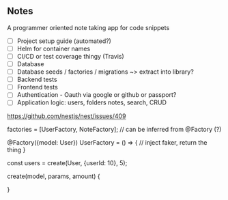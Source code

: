## Notes

A programmer oriented note taking app for code snippets

- [ ] Project setup guide (automated?)
- [ ] Helm for container names
- [ ] CI/CD or test coverage thingy (Travis)
- [ ] Database
- [ ] Database seeds / factories / migrations ~> extract into library?
- [ ] Backend tests
- [ ] Frontend tests
- [ ] Authentication - Oauth via google or github or passport?
- [ ] Application logic: users, folders notes, search, CRUD

https://github.com/nestjs/nest/issues/409

factories = [UserFactory, NoteFactory]; // can be inferred from @Factory (?)

@Factory({model: User})
UserFactory = () => {
// inject faker, return the thing
}


const users = create(User, {userId: 10}, 5);

create(model, params, amount) {



}
